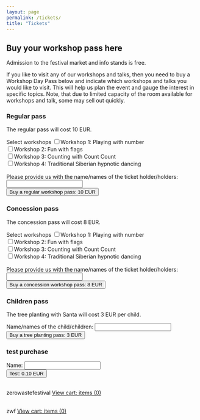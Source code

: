 ```yaml
---
layout: page
permalink: /tickets/
title: "Tickets"
---
```


## Buy your workshop pass here

Admission to the festival market and info stands is free. 

If you like to visit any of our workshops and talks, then you need to buy a Workshop Day Pass below and indicate which workshops and talks you would like to visit. This will help us plan the event and gauge the interest in specific topics. Note, that due to limited capacity of the room available for workshops and talk, some may sell out quickly.

### Regular pass

The regular pass will cost 10 EUR.

<div>
  <form action="https://zerowastefestival.foxycart.com/cart" method="post" accept-charset="utf-8">  
    <input type="hidden" name="name" value="Workshop pass (regular)" />
    <input type="hidden" name="price" value="10" />
    <input type="hidden" name="code" value="ws_pass_regular" />
    <label class="label_left">Select workshops</label>
	<input type="checkbox" name="Workshop 1" value="yes">Workshop 1: Playing with number<br>
	<input type="checkbox" name="Workshop 2" value="yes">Workshop 2: Fun with flags<br>
	<input type="checkbox" name="Workshop 3" value="yes">Workshop 3: Counting with Count Count<br>
	<input type="checkbox" name="Workshop 4" value="yes">Workshop 4: Traditional Siberian hypnotic dancing<br><br>
	<label class="label_left">Please provide us with the name/names of the ticket holder/holders:</label>
	<input type="text" name="Name" style="width: 200px;"><br>	
  <input type="submit" value="Buy a regular workshop pass: 10 EUR" class="submit" />
  </form>
</div>

### Concession pass

The concession pass will cost 8 EUR.

<div>
  <form action="https://zerowastefestival.foxycart.com/cart" method="post" accept-charset="utf-8">  
    <input type="hidden" name="name" value="Workshop pass (concession)" />
    <input type="hidden" name="price" value="8" />
    <input type="hidden" name="code" value="ws_pass_concession" />
    <label class="label_left">Select workshops</label>
	<input type="checkbox" name="Workshop 1" value="yes">Workshop 1: Playing with number<br>
	<input type="checkbox" name="Workshop 2" value="yes">Workshop 2: Fun with flags<br>
	<input type="checkbox" name="Workshop 3" value="yes">Workshop 3: Counting with Count Count<br>
	<input type="checkbox" name="Workshop 4" value="yes">Workshop 4: Traditional Siberian hypnotic dancing<br><br>
	<label class="label_left">Please provide us with the name/names of the ticket holder/holders:</label>
	<input type="text" name="Name" style="width: 200px;"><br>	
  <input type="submit" value="Buy a concession workshop pass: 8 EUR" class="submit" />
  </form>
</div>

### Children pass

The tree planting with Santa will cost 3 EUR per child.

<div>
  <form action="https://zerowastefestival.foxycart.com/cart" method="post" accept-charset="utf-8">  
    <input type="hidden" name="name" value="Tree planting with Santa" />
    <input type="hidden" name="price" value="3" />
    <input type="hidden" name="code" value="ws_pass_santa" />
	<label class="label_left">Name/names of the child/children:</label>
	<input type="text" name="Name" style="width: 200px;"><br>
  <input type="submit" value="Buy a tree planting pass: 3 EUR" class="submit" />
  </form>
</div>

### test purchase


<div>
  <form action="https://zerowastefestival.foxycart.com/cart" method="post" accept-charset="utf-8">  
    <input type="hidden" name="name" value="Test purchase" />
    <input type="hidden" name="price" value="0.10" />
    <input type="hidden" name="code" value="ws_test" />
	<label class="label_left">Name:</label>
	<input type="text" name="Name" style="width: 200px;"><br>
  <input type="submit" value="Test: 0.10 EUR" class="submit" />
  </form>
</div>
 
<br> zerowastefestival
<a href="https://zerowastefestival.foxycart.com/cart?cart=view">View cart: items (<span data-fc-id="minicart-quantity">0</span>)</a><br>
 
<br> zwf
<a href="https://zwf.foxycart.com/cart?cart=view">View cart: items (<span data-fc-id="minicart-quantity">0</span>)</a><br>